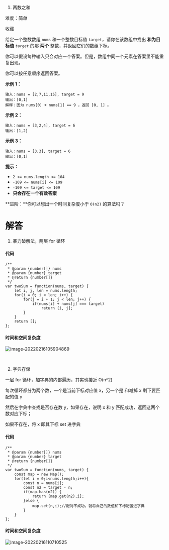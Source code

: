 1. 两数之和

难度：简单

收藏

给定一个整数数组 `nums` 和一个整数目标值 `target`，请你在该数组中找出 **和为目标值** _`target`_ 的那 **两个** 整数，并返回它们的数组下标。

你可以假设每种输入只会对应一个答案。但是，数组中同一个元素在答案里不能重复出现。

你可以按任意顺序返回答案。

**示例 1：**

```
输入：nums = [2,7,11,15], target = 9
输出：[0,1]
解释：因为 nums[0] + nums[1] == 9 ，返回 [0, 1] 。
```

**示例 2：**

```
输入：nums = [3,2,4], target = 6
输出：[1,2]
```

**示例 3：**

```
输入：nums = [3,3], target = 6
输出：[0,1]
```

**提示：**

- `2 <= nums.length <= 104`
- `-109 <= nums[i] <= 109`
- `-109 <= target <= 109`
- **只会存在一个有效答案**

**进阶：**你可以想出一个时间复杂度小于 `O(n2)` 的算法吗？

# 解答

1. 暴力破解法，两层 for 循环

#### 代码

```
/**
 * @param {number[]} nums
 * @param {number} target
 * @return {number[]}
 */
var twoSum = function(nums, target) {
    let i, j, len = nums.length;
    for(i = 0; i < len; i++) {
        for(j = i + 1; j < len; j++) {
            if(nums[i] + nums[j] === target)
                return [i, j];
        }
    }
    return [];
};
```

#### 时间和空间复杂度

![image-20220216105904869](https://gitee.com/zjc13544361063/zjc-markdown-picture/raw/master/image-20220216105904869.png)

<br />

2. 字典存储

一层 for 循环，加字典的内部遍历，其实也接近 O(n^2)

每次循环都分为两个数，一个是当前下标对应值 x，另一个是 和减掉 x 剩下要匹配的值 y

然后在字典中查找是否存在数 y，如果存在，说明 x 和 y 匹配成功，返回这两个数对应下标；

如果不存在，将 x 即其下标 set 进字典

#### 代码

```
/**
 * @param {number[]} nums
 * @param {number} target
 * @return {number[]}
 */
var twoSum = function(nums, target) {
    const map = new Map();
    for(let i = 0;i<nums.length;i++){
        const n = nums[i];
        const n2 = target - n;
        if(map.has(n2)) {
            return [map.get(n2),i];
        }else {
            map.set(n,i);//配对不成功，就将自己的数值和下标配置进字典
        }
    }
};
```

#### 时间和空间复杂度

![image-20220216110710525](https://gitee.com/zjc13544361063/zjc-markdown-picture/raw/master/image-20220216110710525.png)
